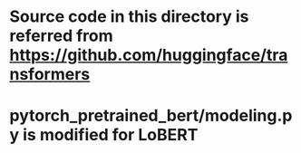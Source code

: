 # Source code in this directory is referred from https://github.com/huggingface/transformers

# pytorch_pretrained_bert/modeling.py is modified for LoBERT